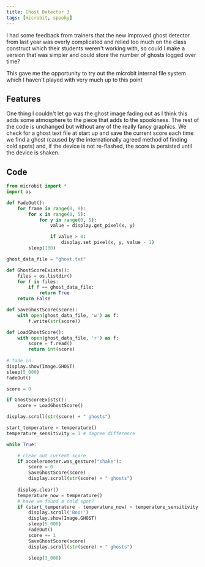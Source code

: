 ```yaml
---
title: Ghost Detector 3
tags: [microbit, spooky]
---
```


<canvas id="mb1" width="721" height="565" data-microbit="99999:90909:99999:99999:90909|55555:50505:55555:55555:50505|00000:00000:00000:00000:00000"></canvas>

I had some feedback from trainers that the new improved ghost detector from 
last year was overly complicated and relied too much on the class construct 
which their students weren't working with, so could I make a version that 
was simpler and could store the number of ghosts logged over time? 

This gave me the opportunity to try out the microbit internal file system which 
I haven't played with very much up to this point


## Features

One thing I couldn't let go was the ghost image fading out as I think this adds 
some atmosphere to the piece that adds to the spookiness. The rest of the code 
is unchanged but without any of the really fancy graphics. We check for a ghost 
text file at start up and save the current score each time we find a ghost (caused 
by the internationally agreed method of finding cold spots) and, if the device is 
not re-flashed, the score is persisted until the device is shaken.


## Code

```python 
from microbit import *
import os 

def FadeOut():
    for frame in range(0, 9):
        for x in range(0, 5):
            for y in range(0, 5):
                value = display.get_pixel(x, y)

                if value > 0:
                    display.set_pixel(x, y, value - 1)
        sleep(100)

ghost_data_file = "ghost.txt"

def GhostScoreExists():
    files = os.listdir()
    for f in files:
        if f == ghost_data_file:
            return True
    return False

def SaveGhostScore(score):
    with open(ghost_data_file, 'w') as f:
        f.write(str(score))

def LoadGhostScore():
    with open(ghost_data_file, 'r') as f:
        score = f.read()
        return int(score)
    
# fade in 
display.show(Image.GHOST)
sleep(5_000)
FadeOut()

score = 0

if GhostScoreExists():
    score = LoadGhostScore()

display.scroll(str(score) + " ghosts")

start_temperature = temperature()
temperature_sensitivity = 1 # degree difference

while True:

    # clear out current score
    if accelerometer.was_gesture("shake"):
        score = 0
        SaveGhostScore(score)
        display.scroll(str(score) + " ghosts")
        
    display.clear()
    temperature_now = temperature()
    # have we found a cold spot?
    if (start_temperature - temperature_now) > temperature_sensitivity:
        display.scroll('Boo!')
        display.show(Image.GHOST)
        sleep(5_000)
        FadeOut()
        score += 1
        SaveGhostScore(score)
        display.scroll(str(score) + " ghosts")

        sleep(3_000)

```

